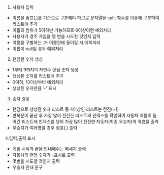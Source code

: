 1. 사용자 입력
- 이름을 쉼표(,)를 기준으로 구분해야 하므로 문자열을 split 함수를 이용해 구분하여 리스트에 추가
- 이름의 범위가 5이하만 가능하므로 6이상이면 예외처리
- 사용자가 경주 게임을 몇 번을 시도할 것인지 입력
- 이름을 구별하는 ,가 이름안에 들어갈 시 예외처리
- 이름이 null일 경우 예외처리

2. 랜덤한 숫자 생성
- 1부터 9까지의 자연수 랜덤 숫자 생성
- 생성된 숫자를 리스트에 추가
- 0이하, 10이상부터 예외처리 
- 생성된 숫자만큼 '-' 표시

3. 승자 결정
- 랜덤으로 생성된 숫자 리스트 중 4이상인 리스트는 전진(+1)
- 반복문이 끝난 후 가장 많이 전진한 리스트의 인덱스를 확인하여 자동차 이름이 들어간 리스트에 인덱스를 넣어 가장 많이 전진한 자동차(최종 우승자)의 이름을 출력
- 우승자가 여러명일 경우 쉼표(,) 출력

4.입력,출력 표시
- 게임 시작과 끝을 안내해주는 메세지 출력
- 자동차의 랜덤 숫자가 -표시로 출력
- 몇번을 시도할 것인지 출력
- 우승자 안내 문구